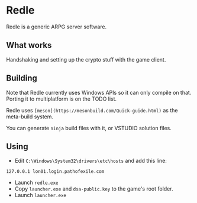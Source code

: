 # Redle

Redle is a generic ARPG server software.

## What works

Handshaking and setting up the crypto stuff with the game client.

## Building

Note that Redle currently uses Windows APIs so it can only compile on that.
Porting it to multiplatform is on the TODO list.

Redle uses `[meson](https://mesonbuild.com/Quick-guide.html)` as the meta-build system.

You can generate `ninja` build files with it, or VSTUDIO solution files.

## Using

* Edit `C:\Windows\System32\drivers\etc\hosts` and add this line:
```
127.0.0.1 lon01.login.pathofexile.com
```
* Launch `redle.exe`
* Copy `launcher.exe` and `dsa-public.key` to the game's root folder.
* Launch `launcher.exe`

